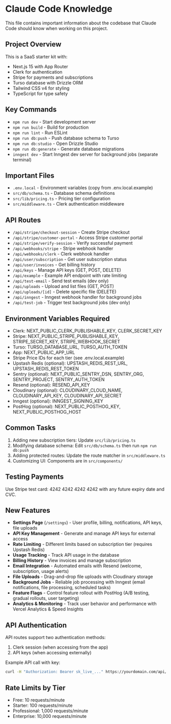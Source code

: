 # Claude Code Knowledge

This file contains important information about the codebase that Claude Code should know when working on this project.

## Project Overview
This is a SaaS starter kit with:
- Next.js 15 with App Router
- Clerk for authentication
- Stripe for payments and subscriptions
- Turso database with Drizzle ORM
- Tailwind CSS v4 for styling
- TypeScript for type safety

## Key Commands
- `npm run dev` - Start development server
- `npm run build` - Build for production
- `npm run lint` - Run ESLint
- `npm run db:push` - Push database schema to Turso
- `npm run db:studio` - Open Drizzle Studio
- `npm run db:generate` - Generate database migrations
- `inngest dev` - Start Inngest dev server for background jobs (separate terminal)

## Important Files
- `.env.local` - Environment variables (copy from .env.local.example)
- `src/db/schema.ts` - Database schema definitions
- `src/lib/pricing.ts` - Pricing tier configuration
- `src/middleware.ts` - Clerk authentication middleware

## API Routes
- `/api/stripe/checkout-session` - Create Stripe checkout
- `/api/stripe/customer-portal` - Access Stripe customer portal
- `/api/stripe/verify-session` - Verify successful payment
- `/api/webhooks/stripe` - Stripe webhook handler
- `/api/webhooks/clerk` - Clerk webhook handler
- `/api/user/subscription` - Get user subscription status
- `/api/user/invoices` - Get billing history
- `/api/keys` - Manage API keys (GET, POST, DELETE)
- `/api/example` - Example API endpoint with rate limiting
- `/api/test-email` - Send test emails (dev only)
- `/api/uploads` - Upload and list files (GET, POST)
- `/api/uploads/[id]` - Delete specific file (DELETE)
- `/api/inngest` - Inngest webhook handler for background jobs
- `/api/test-job` - Trigger test background jobs (dev only)

## Environment Variables Required
- Clerk: NEXT_PUBLIC_CLERK_PUBLISHABLE_KEY, CLERK_SECRET_KEY
- Stripe: NEXT_PUBLIC_STRIPE_PUBLISHABLE_KEY, STRIPE_SECRET_KEY, STRIPE_WEBHOOK_SECRET
- Turso: TURSO_DATABASE_URL, TURSO_AUTH_TOKEN
- App: NEXT_PUBLIC_APP_URL
- Stripe Price IDs for each tier (see .env.local.example)
- Upstash Redis (optional): UPSTASH_REDIS_REST_URL, UPSTASH_REDIS_REST_TOKEN
- Sentry (optional): NEXT_PUBLIC_SENTRY_DSN, SENTRY_ORG, SENTRY_PROJECT, SENTRY_AUTH_TOKEN
- Resend (optional): RESEND_API_KEY
- Cloudinary (optional): CLOUDINARY_CLOUD_NAME, CLOUDINARY_API_KEY, CLOUDINARY_API_SECRET
- Inngest (optional): INNGEST_SIGNING_KEY
- PostHog (optional): NEXT_PUBLIC_POSTHOG_KEY, NEXT_PUBLIC_POSTHOG_HOST

## Common Tasks
1. Adding new subscription tiers: Update `src/lib/pricing.ts`
2. Modifying database schema: Edit `src/db/schema.ts` then run `npm run db:push`
3. Adding protected routes: Update the route matcher in `src/middleware.ts`
4. Customizing UI: Components are in `src/components/`

## Testing Payments
Use Stripe test card: 4242 4242 4242 4242 with any future expiry date and CVC.

## New Features
- **Settings Page** (`/settings`) - User profile, billing, notifications, API keys, file uploads
- **API Key Management** - Generate and manage API keys for external access
- **Rate Limiting** - Different limits based on subscription tier (requires Upstash Redis)
- **Usage Tracking** - Track API usage in the database
- **Billing History** - View invoices and manage subscription
- **Email Integration** - Automated emails with Resend (welcome, subscription, usage alerts)
- **File Uploads** - Drag-and-drop file uploads with Cloudinary storage
- **Background Jobs** - Reliable job processing with Inngest (email notifications, file processing, scheduled tasks)
- **Feature Flags** - Control feature rollout with PostHog (A/B testing, gradual rollouts, user targeting)
- **Analytics & Monitoring** - Track user behavior and performance with Vercel Analytics & Speed Insights

## API Authentication
API routes support two authentication methods:
1. Clerk session (when accessing from the app)
2. API keys (when accessing externally)

Example API call with key:
```bash
curl -H "Authorization: Bearer sk_live_..." https://yourdomain.com/api/example
```

## Rate Limits by Tier
- Free: 10 requests/minute
- Starter: 100 requests/minute  
- Professional: 1,000 requests/minute
- Enterprise: 10,000 requests/minute